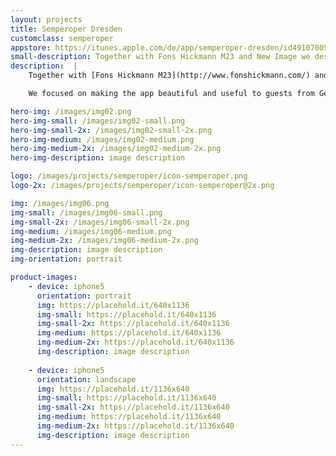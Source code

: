 ```yaml
---
layout: projects
title: Semperoper Dresden
customclass: semperoper
appstore: https://itunes.apple.com/de/app/semperoper-dresden/id491070054?mt=8
small-description: Together with Fons Hickmann M23 and New Image we designed and built the iPhone app for one of Germanys most famous opera houses, the Semperoper Dresden.
description:  |
    Together with [Fons Hickmann M23](http://www.fonshickmann.com/) and [New Image](http://www.n-image.de/) we designed and built the iPhone app for one of Germanys most famous opera houses, the [Semperoper Dresden](http://www.semperoper.de/).

    We focused on making the app beautiful and useful to guests from Germany and abroad. Complete offline support means you can download the app in your hotel's WiFi and see the opera schedule on the road – even without a German data plan. The app will also tell you if the show you are planning to attend is overlapping with one of your calendar events.

hero-img: /images/img02.png
hero-img-small: /images/img02-small.png
hero-img-small-2x: /images/img02-small-2x.png
hero-img-medium: /images/img02-medium.png
hero-img-medium-2x: /images/img02-medium-2x.png
hero-img-description: image description

logo: /images/projects/semperoper/icon-semperoper.png
logo-2x: /images/projects/semperoper/icon-semperoper@2x.png

img: /images/img06.png
img-small: /images/img06-small.png
img-small-2x: /images/img06-small-2x.png
img-medium: /images/img06-medium.png
img-medium-2x: /images/img06-medium-2x.png
img-description: image description
img-orientation: portrait

product-images:
    - device: iphone5
      orientation: portrait
      img: https://placehold.it/640x1136
      img-small: https://placehold.it/640x1136
      img-small-2x: https://placehold.it/640x1136
      img-medium: https://placehold.it/640x1136
      img-medium-2x: https://placehold.it/640x1136
      img-description: image description
    
    - device: iphone5
      orientation: landscape
      img: https://placehold.it/1136x640
      img-small: https://placehold.it/1136x640
      img-small-2x: https://placehold.it/1136x640
      img-medium: https://placehold.it/1136x640
      img-medium-2x: https://placehold.it/1136x640
      img-description: image description
---
```

